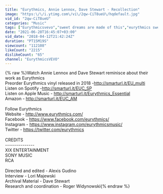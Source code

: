 ```yaml
---
title: "Eurythmics, Annie Lennox, Dave Stewart - Recollection"
image: "https:\/\/i.ytimg.com\/vi\/2qw-CiT8ueU\/hqdefault.jpg"
vid_id: "2qw-CiT8ueU"
categories: "Music"
tags: ["Eurythmicsvevo","sweet dreams are made of this","eurythmics sweet dreams are made of this eurythmics remix"]
date: "2021-06-28T16:45:07+03:00"
vid_date: "2018-04-12T21:42:24Z"
duration: "PT15M19S"
viewcount: "112108"
likeCount: "2215"
dislikeCount: "65"
channel: "EurythmicsVEVO"
---
```

{% raw %}Watch Annie Lennox and Dave Stewart reminisce about their work as Eurythmics<br />Preorder Eurythmics vinyl released in 2018 -<a rel="nofollow" target="blank" href="http://smarturl.it/EU_multi">http://smarturl.it/EU_multi</a><br />Listen on Spotify -<a rel="nofollow" target="blank" href="http://smarturl.it/EUC_SP">http://smarturl.it/EUC_SP</a><br />Listen on Apple Music - <a rel="nofollow" target="blank" href="http://smarturl.it/Eurythmics_Essential">http://smarturl.it/Eurythmics_Essential</a><br />Amazon - <a rel="nofollow" target="blank" href="http://smarturl.it/EUC_AM">http://smarturl.it/EUC_AM</a><br /><br />Follow Eurythmics<br />Website - <a rel="nofollow" target="blank" href="http://www.eurythmics.com/">http://www.eurythmics.com/</a><br />Facebook - <a rel="nofollow" target="blank" href="https://www.facebook.com/eurythmics/">https://www.facebook.com/eurythmics/</a><br />Instagram - <a rel="nofollow" target="blank" href="https://www.instagram.com/eurythmicsmusic/">https://www.instagram.com/eurythmicsmusic/</a><br />Twitter - <a rel="nofollow" target="blank" href="https://twitter.com/eurythmics">https://twitter.com/eurythmics</a> <br /><br />CREDITS<br />---------------<br />XIX ENTERTAINMENT <br />SONY MUSIC<br />RCA<br /><br />Directed and edited - Alexis Gudino<br />Interview - Lori Majewski<br />Archival Material - Dave Stewart<br />Research and coordination - Roger Widynowski{% endraw %}
